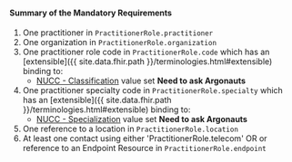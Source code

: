 #### Summary of the Mandatory Requirements

1.  One practitioner in `PractitionerRole.practitioner`
1.  One organization in `PractitionerRole.organization`
1.  One practitioner role code in `PractitionerRole.code` which has an [extensible]({{ site.data.fhir.path }}/terminologies.html#extensible) binding to:
    -    [NUCC - Classification](http://www.fhir.org/guides/argonaut/pd/release1/ValueSet-provider-role.html) value set **Need to ask Argonauts**
1.  One practitioner specialty code in `PractitionerRole.specialty` which has an [extensible]({{ site.data.fhir.path }}/terminologies.html#extensible) binding to:
    -    [NUCC - Specialization](http://www.fhir.org/guides/argonaut/pd/release1/ValueSet-provider-specialty.html) value set **Need to ask Argonauts**
1.  One reference to a location in `PractitionerRole.location`
1.  At least one contact using either 'PractitionerRole.telecom' OR or reference to an Endpoint Resource in  `PractitionerRole.endpoint`
